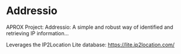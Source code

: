 # Addressio

APROX Project: Addressio: A simple and robust way of identified and retrieving IP information...

Leverages the IP2Location Lite database: https://lite.ip2location.com/